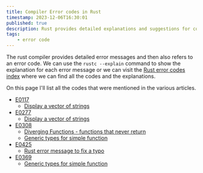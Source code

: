```yaml
---
title: Compiler Error codes in Rust
timestamp: 2023-12-06T16:30:01
published: true
description: Rust provides detailed explanations and suggestions for compiler errors, but sometimes further examples can help.
tags:
    - error code
---
```


The rust compiler provides detailed error messages and then also refers to an error code.
We can use the `rustc --explain` command to show the explanation for each error message or
we can visit the [Rust error codes index](https://doc.rust-lang.org/error_codes/) where we can find
all the codes and the explanations.


On this page I'll list all the codes that were mentioned in the various articles.

* [E0117](https://doc.rust-lang.org/error_codes/E0117.html)
    * [Display a vector of strings](/display-vector-of-strings)
* [E0277](https://doc.rust-lang.org/error_codes/E0277.html)
    * [Display a vector of strings](/display-vector-of-strings)
* [E0308](https://doc.rust-lang.org/error_codes/E0308.html)
    * [Diverging Functions - functions that never return](/diverging-functions)
    * [Generic types for simple function](/generic-types-for-simple-function)
* [E0425](https://doc.rust-lang.org/error_codes/E0425.html)
    * [Rust error message to fix a typo](/error-message-to-fix-typo)
* [E0369](https://doc.rust-lang.org/error_codes/E0369.html)
    * [Generic types for simple function](/generic-types-for-simple-function)


